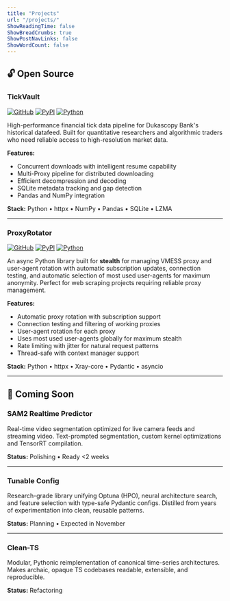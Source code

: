 ```yaml
---
title: "Projects"
url: "/projects/"
ShowReadingTime: false
ShowBreadCrumbs: true
ShowPostNavLinks: false
ShowWordCount: false
---
```


## 🔓 Open Source

### TickVault
[![GitHub](https://img.shields.io/badge/GitHub-TickVault-181717?style=flat-square&logo=github)](https://github.com/keyhankamyar/TickVault)
[![PyPI](https://img.shields.io/pypi/v/tick-vault?style=flat-square&logo=pypi&logoColor=white)](https://pypi.org/project/tick-vault/)
[![Python](https://img.shields.io/badge/Python-3.14-3776AB?style=flat-square&logo=python&logoColor=white)](https://www.python.org/)

High-performance financial tick data pipeline for Dukascopy Bank's historical datafeed. Built for quantitative researchers and algorithmic traders who need reliable access to high-resolution market data.

**Features:**
- Concurrent downloads with intelligent resume capability
- Multi-Proxy pipeline for distributed downloading
- Efficient decompression and decoding
- SQLite metadata tracking and gap detection
- Pandas and NumPy integration

**Stack:** Python • httpx • NumPy • Pandas • SQLite • LZMA

---

### ProxyRotator
[![GitHub](https://img.shields.io/badge/GitHub-ProxyRotator-181717?style=flat-square&logo=github)](https://github.com/keyhankamyar/ProxyRotator)
[![PyPI](https://img.shields.io/pypi/v/xray-proxy-rotator?style=flat-square&logo=pypi&logoColor=white)](https://pypi.org/project/xray-proxy-rotator/)
[![Python](https://img.shields.io/badge/Python-3.14-3776AB?style=flat-square&logo=python&logoColor=white)](https://www.python.org/)

An async Python library built for **stealth** for managing VMESS proxy and user-agent rotation with automatic subscription updates, connection testing, and automatic selection of most used user-agents for maximum anonymity. Perfect for web scraping projects requiring reliable proxy management.

**Features:**
- Automatic proxy rotation with subscription support
- Connection testing and filtering of working proxies
- User-agent rotation for each proxy
- Uses most used user-agents globally for maximum stealth
- Rate limiting with jitter for natural request patterns
- Thread-safe with context manager support

**Stack:** Python • httpx • Xray-core • Pydantic • asyncio

---

## 🔬 Coming Soon

### SAM2 Realtime Predictor
Real-time video segmentation optimized for live camera feeds and streaming video. Text-prompted segmentation, custom kernel optimizations and TensorRT compilation.

**Status:** Polishing • Ready <2 weeks

---

### Tunable Config
Research-grade library unifying Optuna (HPO), neural architecture search, and feature selection with type-safe Pydantic configs. Distilled from years of experimentation into clean, reusable patterns.

**Status:** Planning • Expected in November

---

### Clean-TS
Modular, Pythonic reimplementation of canonical time-series architectures. Makes archaic, opaque TS codebases readable, extensible, and reproducible.

**Status:** Refactoring